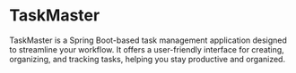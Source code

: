 # TaskMaster
TaskMaster is a Spring Boot-based task management application designed to streamline your workflow. It offers a user-friendly interface for creating, organizing, and tracking tasks, helping you stay productive and organized.
